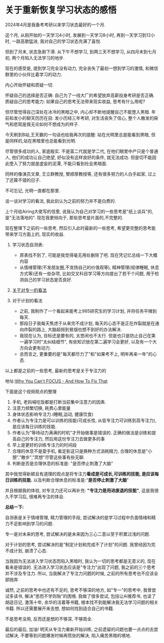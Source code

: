 # 关于重新恢复学习状态的感悟
2024年4月是我备考考研以来学习状态最好的一个月.

这个月, 从刚开始的一天学习4小时, 发展到一天学习8小时, 再到一天学习到12小时, 一路高歌猛进, 我对自己的学习状态充满了喜悦.

但到了月末, 状态急剧下滑. 从下午不想学习, 到两三天不想学习, 从四月末到七月初, 两个月陷入无法学习的地步.

现在的感受是, 提到学习完全没有动力, 完全丧失了最初一想到学习的激情, 和微信群里的小伙伴比着学习的动力.

内心开始怀疑和质疑一切. 

怀疑自己的选择是否正确: 自己为了一线大厂的希望放弃高薪投身考研是否正确. 质疑自己的思考能力: 如果自己的思考无法带来现实收益, 思考有什么用呢?

但尽管觉得自己深处在冰冷的黑暗之中, 内心却不断地提醒自己不能堕入黑暗. 年前和发小的聊天历历在目: 发小历经三年考研, 对生活丧失了信心, 
整个人散发的戾气和悲观是我无论如何不想成为的样子.

今天刷到B站,王天霸的一句话也给我再次的提醒: 站在光明里总是能看到黑暗, 但是同样的,站在黑暗里也总能看到光明.

尽管很多成功的人, 家底殷实. 不是富二代就是学二代, 在他们眼里中产只是个普通人, 他们的成功让自己绝望, 好似没有这样良好的条件, 就无法成功. 
但是切不能因此堕入了努力就是虚妄的泥潭, 不能只看到社会黑暗面. 

同样的像演员文章, 王立群教授, 樊顺厚教授等, 还有很多努力的人白手起家, 过上了还算不错的日子.

不可忘记, 光明一直都在那里.

谈一谈对学习的看法, 我此刻认为之前的努力并不是白费的.

上个月给Airing大佬写的信里, 说我认为自己对学习的一些思考是"纸上谈兵"的, 是"无法落地的". 现在我更倾向于, 那些思考是片面的,不完整的.

现在整理下之前的一些思考, 然后引入此时最新的一些思考, 希望更完整的思考能带来学习方面上的, 现实的收益.

1. 学习状态自测表: 
   - 原表找不到了, 可能是我觉得毫无用处删除了吧. 现在凭记忆总结一下大概内容
   - 从情绪管理(不发朋友圈,不宣扬自己的价值观等), 精神管理(规律睡眠, 休息方式等)还有一些杂项, 比如交叉科目学习等方向提出了若干个问题, 
     用于检测自己的学习状态是否良好.
2. [关于对专一的看法](https://syriansoldier.github.io/Individual/plan/%E4%B8%80%E4%B8%AA%E9%95%BF%E6%9C%9F%E8%AE%A1%E5%88%92.html)

3. 对于计划的看法
    - 之前, 我制作了一个看起来能考上985研究生的学习计划, 并将任务平摊到每天.
   - 那段日子我每天焦虑于从来完不成计划, 每天的心态不是正在炸裂就是在通向炸裂的路上, 大脑超频到冒烟也想不到好的办法解决.
   - 我现在认为, 目标还是要有的, 太悠闲也不太行. 但是也只是防止自己在第一遍学习时"太纠结细节", 有些知识放在第二遍学习会更好,
     以及有一个大方向会更有动力.
   - 总而言之, 更重要的是"每天都尽力了"和"如果考不上, 明年再来一年"的心态.

以上都是之前的一些思考, 最新的思考是关于专注力的

地址:[Why You Can't FOCUS - And How To Fix That](https://www.youtube.com/watch?v=52nqjrCs57s)

下面是这个视频观点的整理

   1. 手机, 老妈喊吃饭都是打断当前集中注意力的因素. 
   2. 注意力频繁切换, 耗费心里能量
   3. 身体状态影响专注力.(睡眠,运动, 健康饮食)
   4. 作者认为专注力是可以训练的技能(可成长性, 从低专注力可训练到高专注力), 是应该每日训练的技能.
   5. 作者认为"等待动力满满的时机"才开始做事是错误的. 正确的做法是训练和提高自己的专注力, 然后用这份专注力去做更多的事
   6. 早上是更好的训练专注力的时间段
   7. 合理的休息不是耍手机, 看定影这只是换种方式消耗精力, 合理的休息是"小憩","散步","冥想"尽管这些事有些无聊. 
   8. 判断是否是合理休息的标准是: "是否停止刺激了大脑"

其中我觉得新颖且有道理的观点是将专注力**看成是可成长,可训练的技能, 是应该每日训练的技能.** 以及判断合理休息的标准是:"**是否停止刺激了大脑**"

并且根据我的体验, 对专注力还可以再补充: **"专注力是用进废退的技能"**, 这是我很久不学习后, 很难再专注的体会. 

**总结一下:** 
  
  自测表是关于情绪管理, 精力管理的手段, 尝试解决的是学习过程中负面情绪和精力不足影响到学习的问题.
  
  专一是对未来的思考, 尝试解决的是未来因为三心二意以至于积累过浅的问题.
  
  对于计划的思考, 尝试解决的是"制定计划和完成不了计划"的问题. 我曾经因为完不成计划, 崩溃了心态.

当我因为无法进入学习状态而陷入黑暗时, 我认为一切的思考都是无意义的, 现在看来是错误的. 无法进入学习状态应该是"专注力"出现了问题,
我之前的三个思考并不涉及专注力. 所以, 当我解决了专注力问题的时候, 之前的所有思考也不应该全部抛弃

诚然, 之前的思考中也还有不足的, 思考不够深的地方, 如"专一"的思考中, 我曾尝试多读书, 解决"思而不学则殆"的困境. 我做了很多尝试, 
包括让AI推荐书, 也读了胡适日记, 激荡十年, 余华的活着等书籍, 根本找不到能解决我无法学习问题的相关书籍. 所以还需要展开来去想, 
想如何找到适合自己的书籍.

不是思考没用, 反而还是想的不够深, 不够周全.

最后的最后, 加油! 明天从专注力重新开始训练, 之前遗留的问题也要一点点的去尝试解决, 不要等到问题爆发时候再慌张的解决, 陷入痛苦黑暗的境地.
